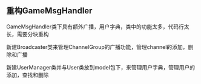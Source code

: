 ## 重构GameMsgHandler

GameMsgHandler类下具有额外广播，用户字典，类中的功能太多，代码行太长，需要分块重构

新建Broadcaster类来管理ChannelGroup的广播功能，管理channel的添加，删除和广播

新建UserManager类并与User类放到model包下，来管理用户字典，管理用户的添加，查找和删除

